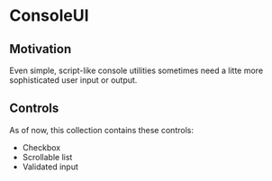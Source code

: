 # ConsoleUI

## Motivation

Even simple, script-like console utilities sometimes need a litte more sophisticated user input or output.

## Controls

As of now, this collection contains these controls:

* Checkbox
* Scrollable list
* Validated input
